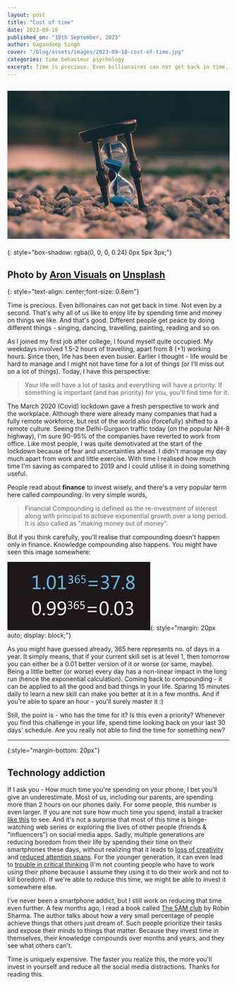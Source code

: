 ```yaml
---
layout: post
title: "Cost of time"
date: 2023-09-18
published_on: "18th September, 2023"
author: Gagandeep Singh
cover: "/blog/assets/images/2023-09-18-cost-of-time.jpg"
categories: time behaviour psychology
excerpt: Time is precious. Even billionaires can not get back in time. Not even by a second. That's why all of us like to enjoy life by spending time and money on things we like. And that's good. Different people get peace by doing different things - singing, dancing, travelling...
---
```


![cover-photo](/blog/assets/images/2023-09-18-cost-of-time.jpg)
---
{: style="box-shadow: rgba(0, 0, 0, 0.24) 0px 5px 3px;"}

Photo by <a href="https://unsplash.com/@aronvisuals?utm_source=unsplash&utm_medium=referral&utm_content=creditCopyText">Aron Visuals</a> on <a href="https://unsplash.com/photos/BXOXnQ26B7o?utm_source=unsplash&utm_medium=referral&utm_content=creditCopyText">Unsplash</a>
---
{: style="text-align: center;font-size: 0.8em"}


Time is precious. Even billionaires can not get back in time. Not even by a second. That's why all of us like to enjoy life by spending time and money on things we like. And that's good. Different people get peace by doing different things - singing, dancing, travelling, painting, reading and so on.

As I joined my first job after college, I found myself quite occupied. My weekdays involved 1.5-2 hours of travelling, apart from 8 (+1) working hours. Since then, life has been even busier. Earlier I thought - life would be hard to manage and I might not have time for a lot of things (or I'll miss out on a lot of things). Today, I have this perspective:

> Your life will have a lot of tasks and everything will have a priority. If something is important (and has priority) for you, you'll find time for it.

The March 2020 (Covid) lockdown gave a fresh perspective to work and the workplace. Although there were already many companies that had a fully remote workforce, but rest of the world also (forcefully) shifted to a remote culture. Seeing the Delhi-Gurgaon traffic today (on the popular NH-8 highway), I'm sure 90-95% of the companies have reverted to work from office. Like most people, I was quite demotivated at the start of the lockdown because of fear and uncertainties ahead. I didn't manage my day much apart from work and little exercise. With time I realised how much time I'm saving as compared to 2019 and I could utilise it in doing something useful.

People read about **finance** to invest wisely, and there's a very popular term here called _compounding_. In very simple words,

> Financial Compounding is defined as the re-investment of interest along with principal to achieve exponential growth over a long period. It is also called as "making money out of money".

But if you think carefully, you'll realise that compounding doesn't happen only in finance. Knowledge compounding also happens. You might have seen this image somewhere:

![cover-photo](/blog/assets/images/2023-09-18-exponential-growth.jpg){: style="margin: 20px auto; display: block;"}

As you might have guessed already, 365 here represents no. of days in a year. It simply means, that if your current skill set is at level 1, then tomorrow you can either be a 0.01 better version of it or worse (or same, maybe). Being a little better (or worse) every day has a non-linear impact in the long run (hence the exponential calculation). Coming back to compounding - it can be applied to all the good and bad things in your life. Sparing 15 minutes daily to learn a new skill can make you better at it in a few months. And if you're able to spare an hour - you'll surely master it :)

Still, the point is - who has the time for it? Is this even a priority? Whenever you find this challenge in your life, spend time looking back on your last 30 days' schedule. Are you really not able to find the time for something new?

---
{:style="margin-bottom: 20px"}

## Technology addiction

If I ask you - How much time you're spending on your phone, I bet you'll give an underestimate. Most of us, including our parents, are spending more than 2 hours on our phones daily. For some people, this number is even larger. If you are not sure how much time you spend, install a tracker [like this](https://play.google.com/store/apps/details?id=com.a0soft.gphone.uninstaller&hl=en&gl=US) to see. And it's not a surprise that most of this time is binge-watching web series or exploring the lives of other people (friends & "influencers") on social media apps. Sadly, multiple generations are reducing boredom from their life by spending their time on their smartphones these days, without realizing that it leads to [loss of creativity](https://www.youtube.com/watch?v=LKPwKFigF8Uhttps://www.youtube.com/watch?v=LKPwKFigF8U) and [reduced attention spans](https://medium.com/@kbhushan19/the-impact-of-shorts-and-reels-on-attention-span-strategies-to-enhance-focus-81dcb9461a3#:~:text=Research%20suggests%20that%20our%20attention,seek%20immediate%20gratification%20and%20novelty.). For the younger generation, it can even lead to [trouble in critical thinking](https://www.linkedin.com/pulse/decreasing-attention-spans-affects-learning-jennifer-oaten/) (I'm not counting people who have to work using their phone because I assume they using it to do their work and not to kill boredom). If we're able to reduce this time, we might be able to invest it somewhere else.

I've never been a smartphone addict, but I still work on reducing that time even further. A few months ago, I read a book called [The 5AM club](https://www.amazon.in/AM-Club-Your-Morning-Elevate/dp/9387944891) by Robin Sharma. The author talks about how a very small percentage of people achieve things that others just dream of. Such people prioritize their tasks and expose their minds to things that matter. Because they invest time in themselves, their knowledge compounds over months and years, and they see what others can't.

Time is uniquely expensive. The faster you realize this, the more you'll invest in yourself and reduce all the social media distractions. Thanks for reading this.
